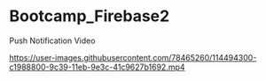 # Bootcamp_Firebase2

Push Notification Video

https://user-images.githubusercontent.com/78465260/114494300-c1988800-9c39-11eb-9e3c-41c9627b1692.mp4


